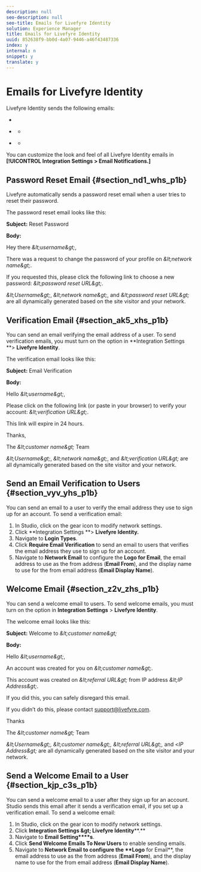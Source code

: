 ```yaml
---
description: null
seo-description: null
seo-title: Emails for Livefyre Identity
solution: Experience Manager
title: Emails for Livefyre Identity
uuid: 852638f9-bb0d-4a07-9446-a46f43487336
index: y
internal: n
snippet: y
translate: y
---
```


# Emails for Livefyre Identity


<a id="section_j4h_5hs_p1b"></a>

Livefyre Identity sends the following emails:

* [](#c_emails_for_livefyre_identity/section_nd1_whs_p1b)
* [](#c_emails_for_livefyre_identity/section_ak5_xhs_p1b) 
    * [](#c_emails_for_livefyre_identity/section_vyv_yhs_p1b)

* [](#c_emails_for_livefyre_identity/section_z2v_zhs_p1b) 
    * [](#c_emails_for_livefyre_identity/section_kjp_c3s_p1b)

You can customize the look and feel of all Livefyre Identity emails in **[!UICONTROL  Integration Settings > Email Notifications.]**

## Password Reset Email {#section_nd1_whs_p1b}

Livefyre automatically sends a password reset email when a user tries to reset their password.

The password reset email looks like this:

**Subject:** Reset Password

**Body:** 

Hey there *&amp;lt;username&amp;gt;*,

There was a request to change the password of your profile on *&amp;lt;network name&amp;gt;*.

If you requested this, please click the following link to choose a new password: *&amp;lt;password reset URL&amp;gt;*.

*&amp;lt;Username&amp;gt;*, *&amp;lt;network name&amp;gt;*, and *&amp;lt;password reset URL&amp;gt;* are all dynamically generated based on the site visitor and your network.

## Verification Email {#section_ak5_xhs_p1b}

You can send an email verifying the email address of a user. To send verification emails, you must turn on the option in **Integration Settings **&gt; **Livefyre Identity**.

The verification email looks like this:

**Subject:** Email Verification

**Body:** 

Hello *&amp;lt;username&amp;gt;*,

Please click on the following link (or paste in your browser) to verify your account: *&amp;lt;verification URL&amp;gt;*.

This link will expire in 24 hours.

Thanks,

The *&amp;lt;customer name&amp;gt;* Team

*&amp;lt;Username&amp;gt;*, *&amp;lt;network name&amp;gt;*, and *&amp;lt;verification URL&amp;gt;* are all dynamically generated based on the site visitor and your network.

## Send an Email Verification to Users {#section_vyv_yhs_p1b}

You can send an email to a user to verify the email address they use to sign up for an account. To send a verification email:

1. In Studio, click on the gear icon to modify network settings.
1. Click **Integration Settings **&gt; **Livefyre Identity.**
1. Navigate to **Login Types**.
1. Click **Require Email Verification** to send an email to users that verifies the email address they use to sign up for an account.
1. Navigate to **Network Email** to configure the **Logo for Email**, the email address to use as the from address (**Email From**), and the display name to use for the from email address (**Email Display Name**).

## Welcome Email {#section_z2v_zhs_p1b}

You can send a welcome email to users. To send welcome emails, you must turn on the option in **Integration Settings** &gt; **Livefyre Identity**.

The welcome email looks like this:

**Subject:** Welcome to *&amp;lt;customer name&amp;gt;*

**Body:** 

Hello *&amp;lt;username&amp;gt;*,

An account was created for you on *&amp;lt;customer name&amp;gt;*.

This account was created on *&amp;lt;referral URL&amp;gt;* from IP address *&amp;lt;IP Address&amp;gt;*.

If you did this, you can safely disregard this email.

If you didn’t do this, please contact support@livefyre.com.

Thanks

The *&amp;lt;customer name&amp;gt;* Team

*&amp;lt;Username&amp;gt;, &amp;lt;customer name&amp;gt;, &amp;lt;referral URL&amp;gt;,* and &lt;*IP Address&amp;gt;* are all dynamically generated based on the site visitor and your network.

## Send a Welcome Email to a User {#section_kjp_c3s_p1b}

You can send a welcome email to a user after they sign up for an account. Studio sends this email after it sends a verification email, if you set up a verification email. To send a welcome email:

1. In Studio, click on the gear icon to modify network settings.
1. Click **Integration Settings &amp;gt; ****Livefyre**** Identity****.**
1. Navigate to **Email Setting****s**.
1. Click **Send Welcome Emails To New Users** to enable sending emails.
1. Navigate to **Network ****Email** to configure the **L****ogo**** for Email**, the email address to use as the from address (**Email From**), and the display name to use for the from email address (**Email Display Name**).
